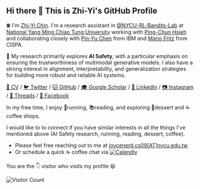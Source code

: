 ## Hi there 👋 This is Zhi-Yi's GitHub Profile

🍀 I'm [Zhi-Yi Chin](https://joycenerd.github.io/). I'm a research assistant in [@NYCU-RL-Bandits-Lab](https://github.com/NYCU-RL-Bandits-Lab) at [National Yang Ming Chiao Tung University](https://www.nycu.edu.tw/nycu/en) working with [Ping-Chun Hsieh](https://pinghsieh.github.io/)
and collaborating closely with [Pin-Yu Chen](https://sites.google.com/site/pinyuchenpage) from IBM and [Mario Fritz](https://cispa.saarland/group/fritz/) from CISPA.

👀 My research primarily explores **AI Safety**, with a particular emphasis on ensuring the trustworthiness of multimodal generative models. I also have a strong interest in alignment, interpretability, and generalization strategies for building more robust and reliable AI systems.

[📄 CV](https://drive.google.com/file/d/1GFdKVRZUrKHfwYhhCIQCeyM2108VLAnW/view?usp=sharing) /
[🐦 Twitter](https://x.com/zhiyichin) /
[🐱 GitHub](https://github.com/joycenerd) /
[🎓 Google Scholar](https://scholar.google.com/citations?user=7VWH7r0AAAAJ) /
[💼 LinkedIn](https://www.linkedin.com/in/zhi-yi-chin-b7927645/) /
[📷 Instagram](https://www.instagram.com/joycechin3.1415/) /
[🧵 Threads](https://www.threads.net/@joycechin3.1415) /
[📘 Facebook](https://www.facebook.com/joycenerd1998/)

In my free time, I enjoy 🏃running, 📚reading, and exploring 🧁dessert and ☕️coffee shops.

I would like to to connect if you have similar interests in all the things I've mentioned above (AI Safety research, running, reading, dessert, coffee). 
- Please feel free reaching out to me at [joycenerd.cs09[AT]nycu.edu.tw](mailto:joycenerd.cs09@nycu.edu.tw)
- Or schedule a quick ☕️ coffee chat via [![Calendly](https://img.shields.io/badge/-Calendly-blueviolet?style=for-the-badge&logo=calendly&logoColor=white)](https://calendly.com/zhiyichin/1-1-discussion-with-zhi-yi)

You are the 👇 visitor who visits my profile 😆

![Visitor Count](https://profile-counter.glitch.me/joycenerd/count.svg)



